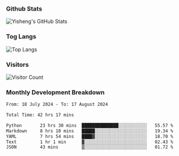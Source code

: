 ### Github Stats
![Yisheng's GitHub Stats](https://github-readme-stats-9qabuvhk1-gongyisheng.vercel.app/api?username=gongyisheng&count_private=true&show_icons=true)
### Tog Langs
![Top Langs](https://github-readme-stats-9qabuvhk1-gongyisheng.vercel.app/api/top-langs/?username=gongyisheng&layout=compact)
### Visitors
![Visitor Count](https://profile-counter.glitch.me/gongyisheng/count.svg)
### Monthly Development Breakdown
<!--START_SECTION:waka-->

```txt
From: 18 July 2024 - To: 17 August 2024

Total Time: 42 hrs 17 mins

Python       23 hrs 30 mins  ██████████████░░░░░░░░░░░   55.57 %
Markdown     8 hrs 10 mins   █████░░░░░░░░░░░░░░░░░░░░   19.34 %
YAML         7 hrs 54 mins   ████▓░░░░░░░░░░░░░░░░░░░░   18.70 %
Text         1 hr 1 min      ▓░░░░░░░░░░░░░░░░░░░░░░░░   02.43 %
JSON         43 mins         ▒░░░░░░░░░░░░░░░░░░░░░░░░   01.72 %
```

<!--END_SECTION:waka-->
